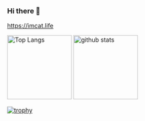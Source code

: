 ### Hi there 👋
https://imcat.life

<p align="left"> 
  
  <img alt="Top Langs" height="150px" src="http://my-stats-rust.vercel.app/api/top-langs/?username=ImCat&layout=compact&count_private=true&show_icons=true&theme=cobalt" />
  
  <img alt="github stats" height="150px" src="http://my-stats-rust.vercel.app/api?username=ImCat&count_private=true&show_icons=true&show_icons=true&theme=cobalt" />

</p>

[![trophy](https://github-profile-trophy.vercel.app/?username=catgolem&theme=cobalt&column=7
)](https://github.com/ryo-ma/github-profile-trophy)
